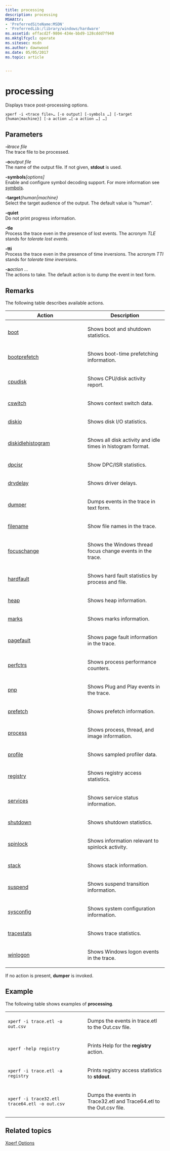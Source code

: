 ```yaml
---
title: processing
description: processing
MSHAttr:
- 'PreferredSiteName:MSDN'
- 'PreferredLib:/library/windows/hardware'
ms.assetid: effacd2f-9804-434e-bbd9-128cddd7f940
ms.mktglfcycl: operate
ms.sitesec: msdn
ms.author: dawnwood
ms.date: 05/05/2017
ms.topic: article


---
```


# processing


Displays trace post-processing options.

```
xperf -i <trace file>… [-o output] [-symbols …] [-target {human|machine}] [-a action …[-a action …] …]
```

## Parameters


<a href="" id="-itrace-file"></a>**-i***trace file*  
The trace file to be processed.

<a href="" id="-ooutput-file"></a>**-o***output file*  
The name of the output file. If not given, **stdout** is used.

<a href="" id="-symbols-options-"></a>**-symbols**<em>\[options\]</em>  
Enable and configure symbol decoding support. For more information see [symbols](symbols.md).

<a href="" id="-target-human-machine-"></a>**-target**<em>{human|machine}</em>  
Select the target audience of the output. The default value is "human".

<a href="" id="-quiet"></a>**-quiet**  
Do not print progress information.

<a href="" id="-tle"></a>**-tle**  
Process the trace even in the presence of lost events. The acronym *TLE* stands for *tolerate lost events*.

<a href="" id="-tti"></a>**-tti**  
Process the trace even in the presence of time inversions. The acronym *TTI* stands for *tolerate time inversions*.

<a href="" id="-aaction----"></a>**-a***action ...*  
The actions to take. The default action is to dump the event in text form.

## Remarks


The following table describes available actions.

<table>
<colgroup>
<col width="50%" />
<col width="50%" />
</colgroup>
<thead>
<tr class="header">
<th>Action</th>
<th>Description</th>
</tr>
</thead>
<tbody>
<tr class="odd">
<td><p><a href="boot.md" data-raw-source="[boot](boot.md)">boot</a></p></td>
<td><p>Shows boot and shutdown statistics.</p></td>
</tr>
<tr class="even">
<td><p><a href="bootprefetch.md" data-raw-source="[bootprefetch](bootprefetch.md)">bootprefetch</a></p></td>
<td><p>Shows boot-time prefetching information.</p></td>
</tr>
<tr class="odd">
<td><p><a href="cpudisk.md" data-raw-source="[cpudisk](cpudisk.md)">cpudisk</a></p></td>
<td><p>Shows CPU/disk activity report.</p></td>
</tr>
<tr class="even">
<td><p><a href="cswitch.md" data-raw-source="[cswitch](cswitch.md)">cswitch</a></p></td>
<td><p>Shows context switch data.</p></td>
</tr>
<tr class="odd">
<td><p><a href="diskio.md" data-raw-source="[diskio](diskio.md)">diskio</a></p></td>
<td><p>Shows disk I/O statistics.</p></td>
</tr>
<tr class="even">
<td><p><a href="diskidlehistogram.md" data-raw-source="[diskidlehistogram](diskidlehistogram.md)">diskidlehistogram</a></p></td>
<td><p>Shows all disk activity and idle times in histogram format.</p></td>
</tr>
<tr class="odd">
<td><p><a href="dpcisr.md" data-raw-source="[dpcisr](dpcisr.md)">dpcisr</a></p></td>
<td><p>Show DPC/ISR statistics.</p></td>
</tr>
<tr class="even">
<td><p><a href="drvdelay.md" data-raw-source="[drvdelay](drvdelay.md)">drvdelay</a></p></td>
<td><p>Shows driver delays.</p></td>
</tr>
<tr class="odd">
<td><p><a href="dumper.md" data-raw-source="[dumper](dumper.md)">dumper</a></p></td>
<td><p>Dumps events in the trace in text form.</p></td>
</tr>
<tr class="even">
<td><p><a href="filename-wpa.md" data-raw-source="[filename](filename-wpa.md)">filename</a></p></td>
<td><p>Show file names in the trace.</p></td>
</tr>
<tr class="odd">
<td><p><a href="focuschange.md" data-raw-source="[focuschange](focuschange.md)">focuschange</a></p></td>
<td><p>Shows the Windows thread focus change events in the trace.</p></td>
</tr>
<tr class="even">
<td><p><a href="hardfault.md" data-raw-source="[hardfault](hardfault.md)">hardfault</a></p></td>
<td><p>Shows hard fault statistics by process and file.</p></td>
</tr>
<tr class="odd">
<td><p><a href="heap.md" data-raw-source="[heap](heap.md)">heap</a></p></td>
<td><p>Shows heap information.</p></td>
</tr>
<tr class="even">
<td><p><a href="marks.md" data-raw-source="[marks](marks.md)">marks</a></p></td>
<td><p>Shows marks information.</p></td>
</tr>
<tr class="odd">
<td><p><a href="pagefault.md" data-raw-source="[pagefault](pagefault.md)">pagefault</a></p></td>
<td><p>Shows page fault information in the trace.</p></td>
</tr>
<tr class="even">
<td><p><a href="perfctrs.md" data-raw-source="[perfctrs](perfctrs.md)">perfctrs</a></p></td>
<td><p>Shows process performance counters.</p></td>
</tr>
<tr class="odd">
<td><p><a href="pnp.md" data-raw-source="[pnp](pnp.md)">pnp</a></p></td>
<td><p>Shows Plug and Play events in the trace.</p></td>
</tr>
<tr class="even">
<td><p><a href="prefetch.md" data-raw-source="[prefetch](prefetch.md)">prefetch</a></p></td>
<td><p>Shows prefetch information.</p></td>
</tr>
<tr class="odd">
<td><p><a href="process.md" data-raw-source="[process](process.md)">process</a></p></td>
<td><p>Shows process, thread, and image information.</p></td>
</tr>
<tr class="even">
<td><p><a href="profile-wta.md" data-raw-source="[profile](profile-wta.md)">profile</a></p></td>
<td><p>Shows sampled profiler data.</p></td>
</tr>
<tr class="odd">
<td><p><a href="registry.md" data-raw-source="[registry](registry.md)">registry</a></p></td>
<td><p>Shows registry access statistics.</p></td>
</tr>
<tr class="even">
<td><p><a href="services.md" data-raw-source="[services](services.md)">services</a></p></td>
<td><p>Shows service status information.</p></td>
</tr>
<tr class="odd">
<td><p><a href="shutdown.md" data-raw-source="[shutdown](shutdown.md)">shutdown</a></p></td>
<td><p>Shows shutdown statistics.</p></td>
</tr>
<tr class="even">
<td><p><a href="spinlock.md" data-raw-source="[spinlock](spinlock.md)">spinlock</a></p></td>
<td><p>Shows information relevant to spinlock activity.</p></td>
</tr>
<tr class="odd">
<td><p><a href="stack.md" data-raw-source="[stack](stack.md)">stack</a></p></td>
<td><p>Shows stack information.</p></td>
</tr>
<tr class="even">
<td><p><a href="suspend.md" data-raw-source="[suspend](suspend.md)">suspend</a></p></td>
<td><p>Shows suspend transition information.</p></td>
</tr>
<tr class="odd">
<td><p><a href="sysconfig.md" data-raw-source="[sysconfig](sysconfig.md)">sysconfig</a></p></td>
<td><p>Shows system configuration information.</p></td>
</tr>
<tr class="even">
<td><p><a href="tracestats.md" data-raw-source="[tracestats](tracestats.md)">tracestats</a></p></td>
<td><p>Shows trace statistics.</p></td>
</tr>
<tr class="odd">
<td><p><a href="winlogon.md" data-raw-source="[winlogon](winlogon.md)">winlogon</a></p></td>
<td><p>Shows Windows logon events in the trace.</p></td>
</tr>
</tbody>
</table>

 

If no action is present, **dumper** is invoked.

## Example


The following table shows examples of **processing**.

<table>
<colgroup>
<col width="50%" />
<col width="50%" />
</colgroup>
<tbody>
<tr class="odd">
<td><p><code>xperf -i trace.etl -o out.csv</code></p></td>
<td><p>Dumps the events in trace.etl to the Out.csv file.</p></td>
</tr>
<tr class="even">
<td><p><code>xperf -help registry</code></p></td>
<td><p>Prints Help for the <strong>registry</strong> action.</p></td>
</tr>
<tr class="odd">
<td><p><code>xperf -i trace.etl -a registry</code></p></td>
<td><p>Prints registry access statistics to <strong>stdout</strong>.</p></td>
</tr>
<tr class="even">
<td><p><code>xperf -i trace32.etl trace64.etl -o out.csv</code></p></td>
<td><p>Dumps the events in Trace32.etl and Trace64.etl to the Out.csv file.</p></td>
</tr>
</tbody>
</table>

 

## Related topics


[Xperf Options](xperf-options.md)

 

 







